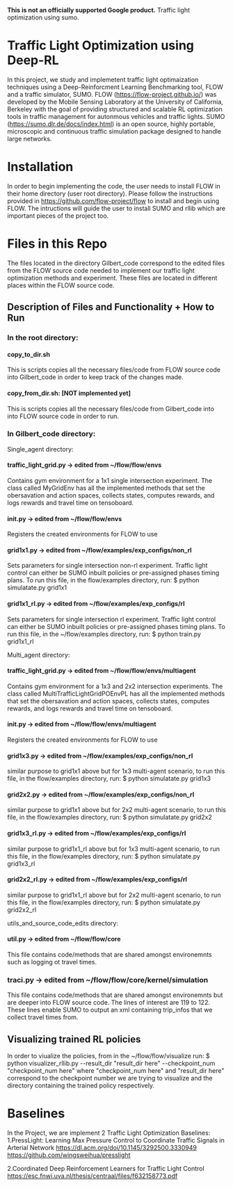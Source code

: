 **This is not an officially supported Google product.** 
Traffic light optimization using sumo.

# Traffic Light Optimization using Deep-RL
In this project, we study and implemetent traffic light optimaization techniques using a Deep-Reinforcment Learning Benchmarking tool, FLOW and a traffic simulator, SUMO.
FLOW (https://flow-project.github.io/)  was developed by the Mobile Sensing Laboratory at the University of California, Berkeley with the goal of providing structured and scalable RL optimization tools in traffic management for autonmous vehicles and traffic lights. 
SUMO (https://sumo.dlr.de/docs/index.html) is an open source, highly portable, microscopic and continuous traffic simulation package designed to handle large networks. 

# Installation
In order to begin implementing the code, the user needs to install FLOW in their home directory (user root directory). Please follow the instructions provided in https://github.com/flow-project/flow to install and begin using FLOW.
The intructions will guide the user to install SUMO and rllib which are important pieces of the project too.

# Files in this Repo
The files located in the directory Gilbert_code correspond to the edited files from the FLOW source code needed to implement our traffic light optimization methods and experiment. These files are located in different places within the FLOW source code.
##  Description of Files and Functionality + How to Run
### In the root directory:
#### copy_to_dir.sh
This is scripts copies all the necessary files/code from FLOW source code into Gilbert_code in order to keep track of the changes made.
#### copy_from_dir.sh: [NOT implemented yet]
This is scripts copies all the necessary files/code from Gilbert_code into into FLOW source code in order to run.

### In Gilbert_code directory:
Single_agent directory:
#### traffic_light_grid.py -> edited from ~/flow/flow/envs
Contains gym environment for a 1x1 single intersection experiment. The class called MyGridEnv has all the implemented methods that set the obersavation and action spaces, collects states, computes rewards, and logs rewards and travel time on tensoboard.
#### __init__.py -> edited from ~/flow/flow/envs
Registers the created environments for FLOW to use
#### grid1x1.py -> edited from ~/flow/examples/exp_configs/non_rl
Sets parameters for single intersection non-rl experiment. Traffic light control can either be SUMO inbuilt policies or pre-assigned phases timing plans. To run this file, in the flow/examples directory, run:
$ python simulatate.py grid1x1

#### grid1x1_rl.py -> edited from ~/flow/examples/exp_configs/rl
Sets parameters for single intersection rl experiment. Traffic light control can either be SUMO inbuilt policies or pre-assigned phases timing plans. To run this file, in the ~/flow/examples directory, run:
$ python train.py grid1x1_rl

Multi_agent directory:
#### traffic_light_grid.py -> edited from ~/flow/flow/envs/multiagent
Contains gym environment for a 1x3 and 2x2 intersection experiments. The class called MultiTrafficLightGridPOEnvPL has all the implemented methods that set the obersavation and action spaces, collects states, computes rewards, and logs rewards and travel time on tensoboard.
#### __init__.py -> edited from ~/flow/flow/envs/multiagent
Registers the created environments for FLOW to use
#### grid1x3.py -> edited from ~/flow/examples/exp_configs/non_rl
similar purpose to grid1x1 above but for 1x3 multi-agent scenario, to run this file, in the flow/examples directory, run:
$ python simulatate.py grid1x3
#### grid2x2.py -> edited from ~/flow/examples/exp_configs/non_rl
similar purpose to grid1x1 above but for 2x2 multi-agent scenario, to run this file, in the flow/examples directory, run:
$ python simulatate.py grid2x2
#### grid1x3_rl.py -> edited from ~/flow/examples/exp_configs/rl
similar purpose to grid1x1_rl above but for 1x3 multi-agent scenario, to run this file, in the flow/examples directory, run:
$ python simulatate.py grid1x3_rl
#### grid2x2_rl.py -> edited from ~/flow/examples/exp_configs/rl
similar purpose to grid1x1_rl above but for 2x2 multi-agent scenario, to run this file, in the flow/examples directory, run:
$ python simulatate.py grid2x2_rl

utils_and_source_code_edits directory:
#### util.py -> edited from ~/flow/flow/core
This file contains code/methods that are shared amongst environemnts such as logging ot travel times.
### traci.py -> edited from ~/flow/flow/core/kernel/simulation
This file contains code/methods that are shared amongst environemnts but are deeper into FLOW source code. The lines of interest are 119 to 122. These lines enable SUMO to output an xml containing trip_infos that we collect travel times from.

## Visualizing trained RL policies
In order to viualize the policies, from in the ~/flow/flow/visualize run:
$ python visualizer_rllib.py --result_dir "result_dir here" --checkpoint_num "checkpoint_num here"
where "checkpoint_num here" and "result_dir here" correspond to the checkpoint number we are trying to visualize and the directory containing the trained policy respectively.

  
# Baselines
In the Project, we are implement 2 Traffic Light Optimization Baselines:
1.PressLight: Learning Max Pressure Control to Coordinate Traffic Signals in Arterial Network
https://dl.acm.org/doi/10.1145/3292500.3330949
https://github.com/wingsweihua/presslight

2.Coordinated Deep Reinforcement Learners for Traffic Light Control 
https://esc.fnwi.uva.nl/thesis/centraal/files/f632158773.pdf



